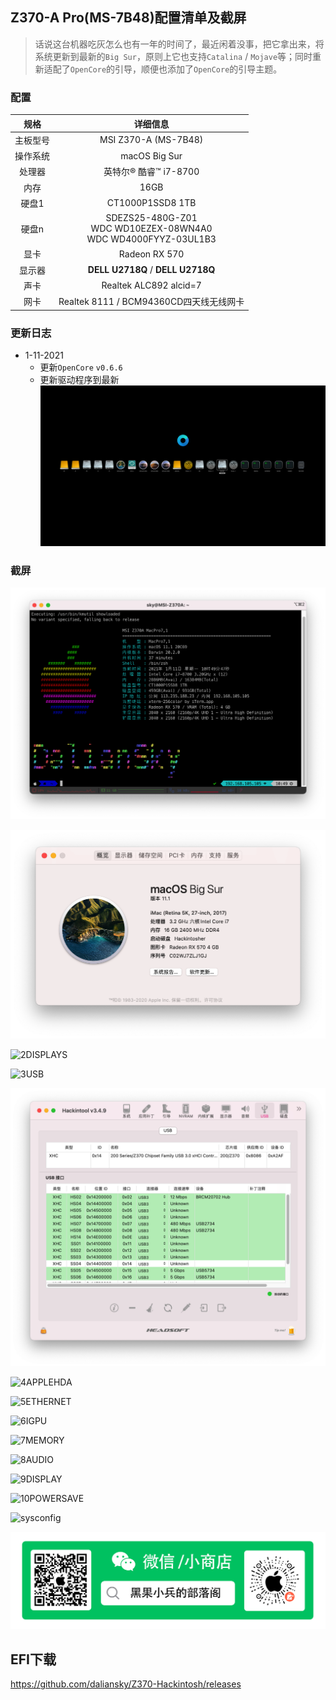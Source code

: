 ## Z370-A Pro(MS-7B48)配置清单及截屏

> 话说这台机器吃灰怎么也有一年的时间了，最近闲着没事，把它拿出来，将系统更新到最新的`Big Sur`，原则上它也支持`Catalina` / `Mojave`等；同时重新适配了`OpenCore`的引导，顺便也添加了`OpenCore`的引导主题。

### 配置

|   规格   |                           详细信息                           |
| :------: | :----------------------------------------------------------: |
| 主板型号 |                     MSI Z370-A (MS-7B48)                     |
| 操作系统 |                        macOS Big Sur                         |
|  处理器  |                    英特尔® 酷睿™ i7-8700                     |
|   内存   |                             16GB                             |
|  硬盘1   |                       CT1000P1SSD8 1TB                       |
|  硬盘n   | SDEZS25-480G-Z01<br />WDC WD10EZEX-08WN4A0<br />WDC WD4000FYYZ-03UL1B3 |
|   显卡   |                        Radeon RX 570                         |
|  显示器  |              **DELL U2718Q** / **DELL U2718Q**               |
|   声卡   |                    Realtek ALC892 alcid=7                    |
|   网卡   |           Realtek 8111 / BCM94360CD四天线无线网卡            |

### 更新日志

- 1-11-2021
  - 更新`OpenCore` `v0.6.6`
  - 更新驱动程序到最新
		![OC_v0.6.6](ScreenShot/OC_v0.6.6.png)

### 截屏

![0SystemInfo](ScreenShot/archey_BigSur.png)

![1ABOUT](ScreenShot/BigSur.png)

![2DISPLAYS](ScreenShot/2DISPLAYS.png)

![3USB](ScreenShot/3USB.png)

![31USBPorts](ScreenShot/31USBPorts.png)

![4APPLEHDA](ScreenShot/4APPLEHDA.png)

![5ETHERNET](ScreenShot/5ETHERNET.png)

![6IGPU](ScreenShot/6IGPU.png)

![7MEMORY](ScreenShot/7MEMORY.png)

![8AUDIO](ScreenShot/8AUDIO.png)

![9DISPLAY](ScreenShot/9DISPLAY.png)

![10POWERSAVE](ScreenShot/10POWERSAVE.png)

![sysconfig](ScreenShot/sysconfig.png)

![WeChatandShop](ScreenShot/WeChatandShop.png)

## EFI下载

https://github.com/daliansky/Z370-Hackintosh/releases

